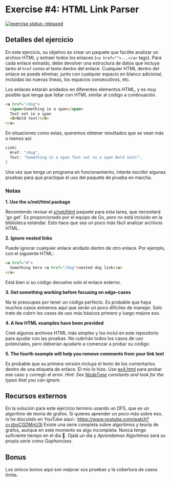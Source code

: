 # Exercise #4: HTML Link Parser

[![exercise status: released](https://img.shields.io/badge/exercise%20status-released-green.svg?style=for-the-badge)](https://gophercises.com/exercises/link)

## Detalles del ejercicio

En este ejercicio, su objetivo es crear un paquete que facilite analizar un archivo HTML y extraer todos los enlaces (`<a href="">...</a>` tags). Para cada enlace extraído, debe devolver una estructura de datos que incluya tanto el `href` como el texto dentro del enlace. Cualquier HTML dentro del enlace se puede eliminar, junto con cualquier espacio en blanco adicional, incluidas las nuevas líneas, los espacios consecutivos, etc.

Los enlaces estarán anidados en diferentes elementos HTML, y es muy posible que tenga que lidiar con HTML similar al código a continuación.

```html
<a href="/dog">
  <span>Something in a span</span>
  Text not in a span
  <b>Bold text!</b>
</a>
```

En situaciones como estas, queremos obtener resultados que se vean más o menos así:

```go
Link{
  Href: "/dog",
  Text: "Something in a span Text not in a span Bold text!",
}
```

Una vez que tenga un programa en funcionamiento, intente escribir algunas pruebas para que practique el uso del paquete de prueba en marcha.


### Notas

**1. Use the x/net/html package**

Recomiendo revisar el  [x/net/html](https://godoc.org/golang.org/x/net/html) paquete para esta tarea, que necesitará 'go get'. Es proporcionado por el equipo de Go, pero no está incluido en la biblioteca estándar. Esto hace que sea un poco más fácil analizar archivos HTML.


**2. Ignore nested links**

Puede ignorar cualquier enlace anidado dentro de otro enlace. Por ejemplo, con el siguiente HTML:

```html
<a href="#">
  Something here <a href="/dog">nested dog link</a>
</a>
```

Está bien si su código devuelve solo el enlace externo.

**3. Get something working before focusing on edge-cases**

No te preocupes por tener un código perfecto. Es probable que haya muchos casos extremos aquí que serán un poco difíciles de manejar. Solo trate de cubrir los casos de uso más básicos primero y luego mejore eso.

**4. A few HTML examples have been provided**

Creé algunos archivos HTML más simples y los incluí en este repositorio para ayudar con las pruebas. No cubrirán todos los casos de uso potenciales, pero deberían ayudarlo a comenzar a probar su código.


**5. The fourth example will help you remove comments from your link text**

Es probable que su primera versión incluya el texto de los comentarios dentro de una etiqueta de enlace. El mío lo hizo. Use [ex4.html](ex4.html) para probar ese caso y corregir el error.
*Hint: See [NodeType](https://godoc.org/golang.org/x/net/html#NodeType) constants and look for the types that you can ignore.*


## Recursos externos

En la solución para este ejercicio termino usando un DFS, que es un algoritmo de teoría de grafos. Si quieres aprender un poco más sobre eso, lo he discutido en YouTube aquí:- <https://www.youtube.com/watch?v=zboCGDMnU3I>
Existe una serie completa sobre algoritmos y teoría de grafos, aunque en este momento es algo incompleta. Nunca tengo suficiente tiempo en el día 🙁. Ojalá un día y *Aprendamos Algoritmos* será su propia serie como *Gophercises*.

## Bonus

Los únicos bonos aquí son mejorar sus pruebas y la cobertura de casos límite.